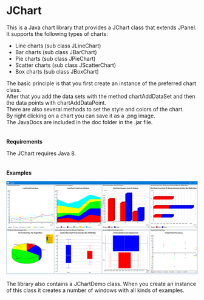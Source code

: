 <!--
 /********************************************************************************
 *                                                                               *
 * Copyright (C) 2022 Mees Mosseveld, Ouderkerk aan den IJssel, The Netherlands. *
 *                                                                               *
 * The JChart library is free software.                                          *
 * The JChart library is distributed in the hope that it will be useful, but     *
 * WITHOUT ANY WARRANTY; without even the implied warranty of MERCHANTABILITY    *
 * or FITNESS FOR A PARTICULAR PURPOSE.                                          *
 *                                                                               *
 * This file is part of the JChart library.                                      *
 *                                                                               *
 ********************************************************************************/
 -->

# JChart
This is a Java chart library that provides a JChart class that extends JPanel.<br>
It supports the following types of charts:

- Line charts (sub class JLineChart)
- Bar charts (sub class JBarChart)
- Pie charts (sub class JPieChart)
- Scatter charts (sub class JScatterChart)
- Box charts (sub class JBoxChart)

The basic principle is that you first create an instance of the preferred chart class.<br>
After that you add the data sets with the method chartAddDataSet and then the data points with chartAddDataPoint.<br>
There are also several methods to set the style and colors of the chart.<br>
By right clicking on a chart you can save it as a .png image.<br>
The JavaDocs are included in the doc folder in the .jar file.
<br>
<br>
<br>
**Requirements**

The JChart requires Java 8.
<br>
<br>
<br>
**Examples**

<img src="JChart Examples.png" alt="JChart Examples" title="JChart Examples" />

The library also contains a JChartDemo class. When you create an instance of this class
it creates a number of windows with all kinds of examples.